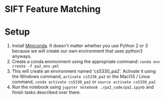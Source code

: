 # SIFT Feature Matching

# Setup
1. Install [Miniconda](https://conda.io/miniconda.html). It doesn't matter whether you use Python 2 or 3 because we will create our own environment that uses python3 anyways.
2. Create a conda environment using the appropriate command: `conda env create -f pa2_env.yml`
3. This will create an environment named 'cs5330_pa2'. Activate it using the Windows command, `activate cs5330_pa2` or the MacOS / Linux command, `conda activate cs5330_pa2` or `source activate cs5330_pa2`
4. Run the notebook using `jupyter notebook ./pa2_code/pa2.ipynb` and finish tasks described over there.

